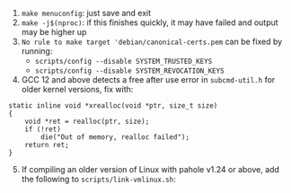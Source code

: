 1. `make menuconfig`: just save and exit
2. `make -j$(nproc)`: if this finishes quickly, it may have failed and output may be higher up
3. `No rule to make target 'debian/canonical-certs.pem` can be fixed by running:
	- `scripts/config --disable SYSTEM_TRUSTED_KEYS`
	- `scripts/config --disable SYSTEM_REVOCATION_KEYS`
4. GCC 12 and above detects a free after use error in `subcmd-util.h` for older kernel versions, fix with:

```
static inline void *xrealloc(void *ptr, size_t size)
{
	void *ret = realloc(ptr, size);
	if (!ret)
		die("Out of memory, realloc failed");
	return ret;
}
```

5. If compiling an older version of Linux with pahole v1.24 or above, add the following to `scripts/link-vmlinux.sh`:

```

```
